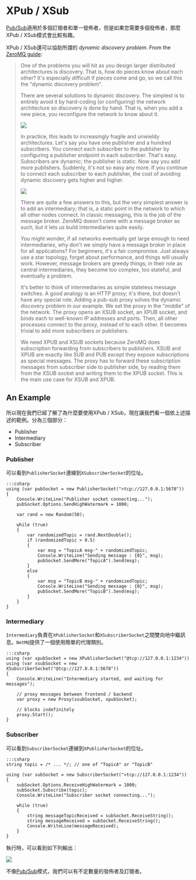 XPub / XSub
=====

[Pub/Sub](pub-sub.md)適用於多個訂閱者和單一發佈者，但是如果您需要多個發佈者，那麼XPub / XSub模式會比較有趣。

XPub / XSub還可以協助所謂的 _dynamic discovery problem_. From the [ZeroMQ guide](http://zguide.zeromq.org/page:all#The-Dynamic-Discovery-Problem):

> One of the problems you will hit as you design larger distributed architectures is discovery. That is, how do pieces know about each other? It's especially difficult if pieces come and go, so we call this the "dynamic discovery problem".
>
> There are several solutions to dynamic discovery. The simplest is to entirely avoid it by hard-coding (or configuring) the network architecture so discovery is done by hand. That is, when you add a new piece, you reconfigure the network to know about it.
>
> ![](https://github.com/imatix/zguide/raw/master/images/fig12.png)
>
> In practice, this leads to increasingly fragile and unwieldy architectures. Let's say you have one publisher and a hundred subscribers. You connect each subscriber to the publisher by configuring a publisher endpoint in each subscriber. That's easy. Subscribers are dynamic; the publisher is static. Now say you add more publishers. Suddenly, it's not so easy any more. If you continue to connect each subscriber to each publisher, the cost of avoiding dynamic discovery gets higher and higher.
>
> ![](https://github.com/imatix/zguide/raw/master/images/fig13.png)
>
> There are quite a few answers to this, but the very simplest answer is to add an intermediary; that is, a static point in the network to which all other nodes connect. In classic messaging, this is the job of the message broker. ZeroMQ doesn't come with a message broker as such, but it lets us build intermediaries quite easily.
>
> You might wonder, if all networks eventually get large enough to need intermediaries, why don't we simply have a message broker in place for all applications? For beginners, it's a fair compromise. Just always use a star topology, forget about performance, and things will usually work. However, message brokers are greedy things; in their role as central intermediaries, they become too complex, too stateful, and eventually a problem.
>
> It's better to think of intermediaries as simple stateless message switches. A good analogy is an HTTP proxy; it's there, but doesn't have any special role. Adding a pub-sub proxy solves the dynamic discovery problem in our example. We set the proxy in the "middle" of the network. The proxy opens an XSUB socket, an XPUB socket, and binds each to well-known IP addresses and ports. Then, all other processes connect to the proxy, instead of to each other. It becomes trivial to add more subscribers or publishers.
>
> We need XPUB and XSUB sockets because ZeroMQ does subscription forwarding from subscribers to publishers. XSUB and XPUB are exactly like SUB and PUB except they expose subscriptions as special messages. The proxy has to forward these subscription messages from subscriber side to publisher side, by reading them from the XSUB socket and writing them to the XPUB socket. This is the main use case for XSUB and XPUB.


## An Example

所以現在我們已經了解了為什麼要使用XPub / XSub，現在讓我們看一個依上述描述的範例。分為三個部分：

+ Publisher
+ Intermediary
+ Subscriber

### Publisher

可以看到`PublisherSocket`連線到`XSubscriberSocket`的位址。

    :::csharp
    using (var pubSocket = new PublisherSocket(">tcp://127.0.0.1:5678"))
    {
        Console.WriteLine("Publisher socket connecting...");
        pubSocket.Options.SendHighWatermark = 1000;

        var rand = new Random(50);
        
        while (true)
        {
            var randomizedTopic = rand.NextDouble();
            if (randomizedTopic > 0.5)
            {
                var msg = "TopicA msg-" + randomizedTopic;
                Console.WriteLine("Sending message : {0}", msg);
                pubSocket.SendMore("TopicA").Send(msg);
            }
            else
            {
                var msg = "TopicB msg-" + randomizedTopic;
                Console.WriteLine("Sending message : {0}", msg);
                pubSocket.SendMore("TopicB").Send(msg);
            }
        }
    }


### Intermediary

`Intermediary`負責在`XPublisherSocket`和`XSubscriberSocket`之間雙向地中繼訊息。`NetMQ`提供了一個使用簡單的代理類別。

    :::csharp
    using (var xpubSocket = new XPublisherSocket("@tcp://127.0.0.1:1234"))
    using (var xsubSocket = new XSubscriberSocket("@tcp://127.0.0.1:5678"))
    {
        Console.WriteLine("Intermediary started, and waiting for messages");

        // proxy messages between frontend / backend
        var proxy = new Proxy(xsubSocket, xpubSocket);

        // blocks indefinitely
        proxy.Start();
    }


### Subscriber

可以看到`SubscriberSocket`連線到`XPublisherSocket`的位址。

    :::csharp
    string topic = /* ... */; // one of "TopicA" or "TopicB"

    using (var subSocket = new SubscriberSocket(">tcp://127.0.0.1:1234"))
    {
        subSocket.Options.ReceiveHighWatermark = 1000;
        subSocket.Subscribe(topic);
        Console.WriteLine("Subscriber socket connecting...");

        while (true)
        {
            string messageTopicReceived = subSocket.ReceiveString();
            string messageReceived = subSocket.ReceiveString();
            Console.WriteLine(messageReceived);
        }
    }


執行時，可以看到如下列輸出：

![](Images/XPubXSubDemo.png)

不像[Pub/Sub](pub-sub.md)模式，我們可以有不定數量的發佈者及訂閱者。